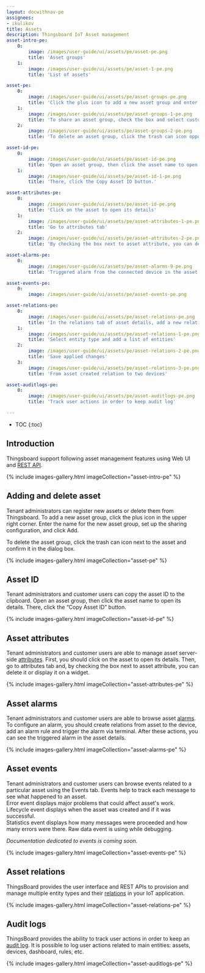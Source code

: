 ```yaml
---
layout: docwithnav-pe
assignees:
- ikulikov
title: Assets
description: Thingsboard IoT Asset management
asset-intro-pe:
    0:
        image: /images/user-guide/ui/assets/pe/asset-pe.png
        title: 'Asset groups'
    1:
        image: /images/user-guide/ui/assets/pe/asset-1-pe.png
        title: 'List of assets'

asset-pe:
    0:
        image: /images/user-guide/ui/assets/pe/asset-groups-pe.png
        title: 'Click the plus icon to add a new asset group and enter the name for it in the opened dialog box'
    1:
        image: /images/user-guide/ui/assets/pe/asset-groups-1-pe.png
        title: 'To share an asset group, check the box and select customers. Then, click Add'
    2:
        image: /images/user-guide/ui/assets/pe/asset-groups-2-pe.png
        title: 'To delete an asset group, click the trash can icon opposite an asset and confirm it in the dialog box'

asset-id-pe:
    0:
        image: /images/user-guide/ui/assets/pe/asset-id-pe.png
        title: 'Open an asset group, then click the asset name to open its details.'
    1:
        image: /images/user-guide/ui/assets/pe/asset-id-1-pe.png
        title: 'There, click the Copy Asset ID button.'

asset-attributes-pe:
    0:
        image: /images/user-guide/ui/assets/pe/asset-id-pe.png
        title: 'Click on the asset to open its details'
    1:
        image: /images/user-guide/ui/assets/pe/asset-attributes-1-pe.png
        title: 'Go to attributes tab'
    2:
        image: /images/user-guide/ui/assets/pe/asset-attributes-2-pe.png
        title: 'By checking the box next to asset attribute, you can delete it or display it on a widget'

asset-alarms-pe:
    0:
        image: /images/user-guide/ui/assets/pe/asset-alarms-9-pe.png
        title: 'Triggered alarm from the connected device in the asset details'

asset-events-pe:
    0:
        image: /images/user-guide/ui/assets/pe/asset-events-pe.png

asset-relations-pe:
    0:
        image: /images/user-guide/ui/assets/pe/asset-relations-pe.png
        title: 'In the relations tab of asset details, add a new relation by clicking the plus icon'
    1:
        image: /images/user-guide/ui/assets/pe/asset-relations-1-pe.png
        title: 'Select entity type and add a list of entities'
    2:
        image: /images/user-guide/ui/assets/pe/asset-relations-2-pe.png
        title: 'Save applied changes'
    3:
        image: /images/user-guide/ui/assets/pe/asset-relations-3-pe.png
        title: 'From asset created relation to two devices'

asset-auditlogs-pe:
    0:
        image: /images/user-guide/ui/assets/pe/asset-auditlogs-pe.png
        title: 'Track user actions in order to keep audit log'

---
```


* TOC
{:toc}
  
## Introduction

Thingsboard support following asset management features using Web UI and [REST API](/docs/reference/rest-api/).

{% include images-gallery.html imageCollection="asset-intro-pe" %}

## Adding and delete asset

Tenant administrators can register new assets or delete them from Thingsboard.
To add a new asset group, click the plus icon in the upper right corner. 
Enter the name for the new asset group, set up the sharing configuration, and click Add. 

To delete the asset group, click the trash can icon next to the asset and confirm it in the dialog box.

{% include images-gallery.html imageCollection="asset-pe" %}

## Asset ID

Tenant administrators and customer users can copy the asset ID to the clipboard.
Open an asset group, then click the asset name to open its details. There, click the “Copy Asset ID” button.

{% include images-gallery.html imageCollection="asset-id-pe" %}

## Asset attributes

Tenant administrators and customer users are able to manage asset server-side [attributes](/docs/pe/user-guide/attributes/).
First, you should click on the asset to open its details. Then, go to attributes tab and, by checking the box next to asset attribute, you can delete it or display it on a widget.

{% include images-gallery.html imageCollection="asset-attributes-pe" %}

## Asset alarms

Tenant administrators and customer users are able to browse asset [alarms](/docs/pe/user-guide/alarms/).
To configure an alarm, you should create relations from asset to the device, add an alarm rule and trigger the alarm via terminal. 
After these actions, you can see the triggered alarm in the asset details.

{% include images-gallery.html imageCollection="asset-alarms-pe" %}

## Asset events

Tenant administrators and customer users can browse events related to a particular asset using the Events tab. Events help to track each message to see what happened to an asset.  
Error event displays major problems that could affect asset's work.  
Lifecycle event displays when the asset was created and if it was successful.  
Statistics event displays how many messages were proceeded and how many errors were there.
Raw data event is using while debugging.

_Documentation dedicated to events is coming soon._

{% include images-gallery.html imageCollection="asset-events-pe" %}

## Asset relations

ThingsBoard provides the user interface and REST APIs to provision and manage multiple entity types and their [relations](/docs/pe/user-guide/entities-and-relations/) in your IoT application.

{% include images-gallery.html imageCollection="asset-relations-pe" %}

## Audit logs

ThingsBoard provides the ability to track user actions in order to keep an [audit log](/docs/pe/user-guide/audit-log/). 
It is possible to log user actions related to main entities: assets, devices, dashboard, rules, etc.

{% include images-gallery.html imageCollection="asset-auditlogs-pe" %}
